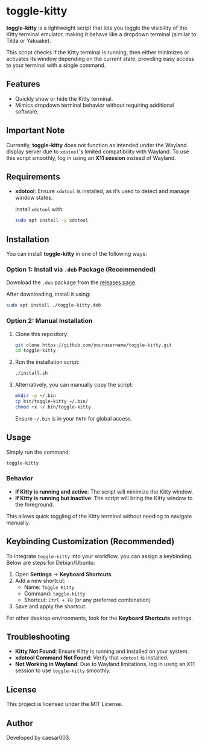 # toggle-kitty

**toggle-kitty** is a lightweight script that lets you toggle the visibility of the Kitty terminal emulator, making it behave like a dropdown terminal (similar to Tilda or Yakuake).

This script checks if the Kitty terminal is running, then either minimizes or activates its window depending on the current state, providing easy access to your terminal with a single command.

## Features

-   Quickly show or hide the Kitty terminal.
-   Mimics dropdown terminal behavior without requiring additional software.

## Important Note

Currently, **toggle-kitty** does not function as intended under the Wayland display server due to `xdotool`'s limited compatibility with Wayland. To use this script smoothly, log in using an **X11 session** instead of Wayland.

## Requirements

-   **xdotool**: Ensure `xdotool` is installed, as it’s used to detect and manage window states.

    Install `xdotool` with:

    ```bash
    sudo apt install -y xdotool
    ```

## Installation

You can install **toggle-kitty** in one of the following ways:

### Option 1: Install via `.deb` Package (Recommended)

Download the `.deb` package from the [releases page](https://github.com/caesar003/toggle-kitty/releases).

After downloading, install it using:

```bash
sudo apt install ./toggle-kitty.deb
```

### Option 2: Manual Installation

1. Clone this repository:

    ```bash
    git clone https://github.com/yourusername/toggle-kitty.git
    cd toggle-kitty
    ```

2. Run the installation script:
    ```bash
    ./install.sh
    ```

3. Alternatively, you can manually copy the script:
    ```bash
    mkdir -p ~/.bin
    cp bin/toggle-kitty ~/.bin/
    chmod +x ~/.bin/toggle-kitty
    ```
    Ensure `~/.bin` is in your `PATH` for global access.

## Usage

Simply run the command:

```bash
toggle-kitty
```

### Behavior

-   **If Kitty is running and active**: The script will minimize the Kitty window.
-   **If Kitty is running but inactive**: The script will bring the Kitty window to the foreground.

This allows quick toggling of the Kitty terminal without needing to navigate manually.

## Keybinding Customization (Recommended)

To integrate `toggle-kitty` into your workflow, you can assign a keybinding. Below are steps for Debian/Ubuntu:

1. Open **Settings** → **Keyboard Shortcuts**.
2. Add a new shortcut:
   - Name: `Toggle Kitty`
   - Command: `toggle-kitty`
   - Shortcut: `Ctrl + F8` (or any preferred combination)
3. Save and apply the shortcut.

For other desktop environments, look for the **Keyboard Shortcuts** settings.

## Troubleshooting

-   **Kitty Not Found**: Ensure Kitty is running and installed on your system.
-   **xdotool Command Not Found**: Verify that `xdotool` is installed.
-   **Not Working in Wayland**: Due to Wayland limitations, log in using an X11 session to use `toggle-kitty` smoothly.

## License

This project is licensed under the MIT License.

## Author

Developed by caesar003.

